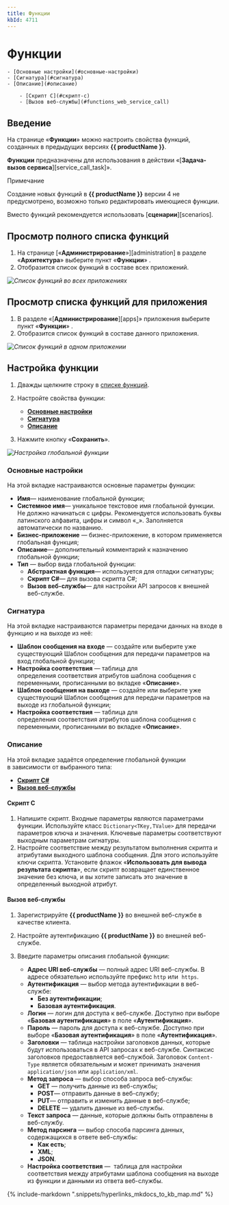 ```yaml
---
title: Функции
kbId: 4711
---
```


# Функции

    - [Основные настройки](#основные-настройки)
    - [Сигнатура](#сигнатура)
    - [Описание](#описание)
    
        - [Скрипт C](#скрипт-c)
        - [Вызов веб-службы](#functions_web_service_call)

## Введение

На странице «**Функции**» можно настроить свойства функций, созданных в предыдущих версиях **{{ productName }}**.

**Функции** предназначены для использования в действии «[**Задача-вызов сервиса**][service_call_task]».

Примечание

Создание новых функций в **{{ productName }}** версии 4 не предусмотрено, возможно только редактировать имеющиеся функции.

Вместо функций рекомендуется использовать [**сценарии**][scenarios].

## Просмотр полного списка функций

1. На странице [«**Администрирование**»][administration] в разделе «**Архитектура**» выберите пункт «**Функции**» *‌*.
2. Отобразится список функций в составе всех приложений.

_![Список функций во всех приложениях](https://kb.comindware.ru/assets/functions_page.png)_

## Просмотр списка функций для приложения

1. В разделе «[**Администрирование**][apps]» приложения выберите пункт «**Функции**» *‌*.
2. Отобразится список функций в составе данного приложения.

_![Список функций в одном приложении](https://kb.comindware.ru/assets/functions_business_app_page.png)_

## Настройка функции

1. Дважды щелкните строку в [списке функций](#просмотр-полного-списка-функций).
2. Настройте свойства функции:

    - [**Основные настройки**](#основные-настройки)
    - [**Сигнатура**](#сигнатура)
    - [**Описание**](#описание)
3. Нажмите кнопку «**Сохранить**».

_![Настройка глобальной функции](https://kb.comindware.ru/assets/functions_create.png)_

### Основные настройки

На этой вкладке настраиваются основные параметры функции:

- **Имя**— наименование глобальной функции;
- **Системное имя**— уникальное текстовое имя глобальной функции. Не должно начинаться с цифры. Рекомендуется использовать буквы латинского алфавита, цифры и символ «\_». Заполняется автоматически по названию.
- **Бизнес-приложение** — бизнес-приложение, в котором применяется глобальная функция;
- **Описание**— дополнительный комментарий к назначению глобальной функции;
- **Тип** — выбор вида глобальной функции:
    - **Абстрактная функция**— используется для отладки сигнатуры;
    - **Скрипт C#**— для вызова скрипта C#;
    - **Вызов веб-службы**— для настройки API запросов к внешней веб-службе.

### Сигнатура

На этой вкладке настраиваются параметры передачи данных на входе в функцию и на выходе из неё:

- **Шаблон сообщения на входе** — создайте или выберите уже существующий Шаблон сообщения для передачи параметров на вход глобальной функции;
- **Настройка соответствия** — таблица для определения соответствия атрибутов шаблона сообщения с переменными, прописанными во вкладке «**Описание**».
- **Шаблон сообщения на выходе** — создайте или выберите уже существующий Шаблон сообщения для передачи параметров на выходе из глобальной функции;
- **Настройка соответствия** — таблица для определения соответствия атрибутов шаблона сообщения с переменными, прописанными во вкладке «**Описание**».

### Описание

На этой вкладке задаётся определение глобальной функции в зависимости от выбранного типа:

- **[Скрипт C#](#скрипт-c)**
- **[Вызов веб-службы](#вызов-веб-службы)**

#### Скрипт C

1. Напишите скрипт. Входные параметры являются параметрами функции. Используйте класс `Dictionary<TKey,TValue>` для передачи параметров ключа и значения. Ключевые параметры соответствуют выходным параметрам сигнатуры.
2. Настройте соответствие между результатом выполнения скрипта и атрибутами выходного шаблона сообщения. Для этого используйте ключи скрипта. Установите флажок «**Использовать для вывода результата скрипта**», если скрипт возвращает единственное значение без ключа, и вы хотите записать это значение в определенный выходной атрибут.

#### Вызов веб-службы

1. Зарегистрируйте **{{ productName }}** во внешней веб-службе в качестве клиента.
2. Настройте аутентификацию **{{ productName }}** во внешней веб-службе.
3. Введите параметры описания глобальной функции:

    - **Адрес URI веб-службы** — полный адрес URI веб-службы. В адресе обязательно используйте префикс `http` или  `https`.
    - **Аутентификация** — выбор метода аутентификации в веб-службе:
        - **Без аутентификации**;
        - **Базовая аутентификация**.
    - **Логин** — логин для доступа к веб-службе. Доступно при выборе «**Базовая аутентификация**» в поле «**Аутентификация**».
    - **Пароль** — пароль для доступа к веб-службе. Доступно при выборе «**Базовая аутентификация**» в поле «**Аутентификация**».
    - **Заголовки** — таблица настройки заголовков данных, которые будут использоваться в API запросах к веб-службе. Синтаксис заголовков предоставляется веб-службой. Заголовок `Content-Type` является обязательным и может принимать значения `application/json` или `application/xml`.
    - **Метод запроса** — выбор способа запроса веб-службы:
        - **GET** — получить данные из веб-службы;
        - **POST**— отправить данные в веб-службу;
        - **PUT**— отправить и изменить данные в веб-службе;
        - **DELETE** — удалить данные из веб-службы.
    - **Текст запроса** — данные, которые должны быть отправлены в веб-службу.
    - **Метод парсинга** — выбор способа парсинга данных, содержащихся в ответе веб-службы:
        - **Как есть**;
        - **XML**;
        - **JSON**.
    - **Настройка соответствия** —  таблица для настройки соответствия между атрибутами шаблона сообщения на выходе из функции и данными из ответа веб-службы.

{% include-markdown ".snippets/hyperlinks_mkdocs_to_kb_map.md" %}
